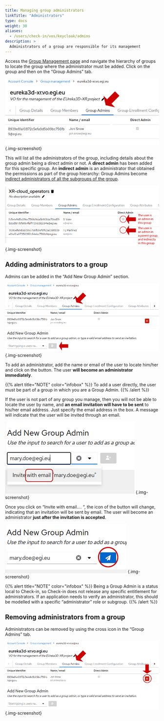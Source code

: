 ```yaml
---
title: Managing group administrators
linkTitle: "Administrators"
type: docs
weight: 30
aliases:
  - /users/check-in/vos/keycloak/admins
description: >
  Administrators of a group are responsible for its management
---
```


Access the
[Group Management page](https://aai.egi.eu/auth/realms/id/account/#/groups/admingroups)
and navigate the hierarchy of groups to locate the group where the administrator
must be added. Click on the group and then on the “Group Admins” tab.

![Group Admins](./admin_menu.png)
{.img-screenshot}

This will list all the administrators of the group, including details about the
group admin being a direct admin or not. A **direct admin** has been added for
this specific group. An **indirect admin** is an administrator that obtained the
permissions as part of the group hierarchy: Group Admins become
[indirect administrators of all the subgroups of the group](../#structure-of-a-group).

![Direct and indirect group admin](./admin_direct_indirect.png)
{.img-screenshot}

## Adding administrators to a group

Admins can be added in the “Add New Group Admin” section.

![Add new group admin](./admin_add.png)
{.img-screenshot}

To add an administrator, add the name or email of the user to locate him/her and
click on the button. The user **will become an administrator immediately**.

{{% alert title="NOTE" color="infobox" %}} To add a user directly, the user must
be part of a group in which you are a Group Admin. {{% /alert %}}

If the user is not part of any group you manage, then you will not be able to
locate the user by name, and **an email invitation will have to be sent** to
his/her email address. Just specify the email address in the box. A message will
indicate that the user will be invited through an email.

![Invite group admin](./admin_add_email1.png)
{.img-screenshot}

Once you click on “Invite with email…. “, the icon of the button will change,
indicating that an invitation will be sent by email. The user will become an
administrator **just after the invitation is accepted**.

![Send email to invite group admin](./admin_add_email2.png)
{.img-screenshot}

{{% alert title="NOTE" color="infobox" %}} Being a Group Admin is a status local
to Check-in, so Check-in does not release any specific entitlement for
administrators. If an application needs to verify an administrator, this should
be modelled with a specific “administrator” role or subgroup. {{% /alert %}}

## Removing administrators from a group

Administrators can be removed by using the cross icon in the “Group Admins” tab.

![Remove group admin](./admin_delete.png)
{.img-screenshot}
